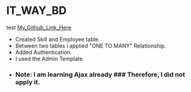 # IT_WAY_BD
test
[My_Github_Link_Here](https://github.com/RomanaIdressEkfa/IT_WAY_BD)

* Created Skill and Employee table
* Between two tables i applied "ONE TO MANY" Relationship.
* Added Authentication.
* I used the Admin Template.
* ### Note: I am learning Ajax already  ### Therefore, I did not apply it.

